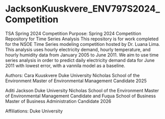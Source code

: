 # JacksonKuuskvere_ENV797S2024_Competition
TSA Spring 2024 Competition
Purpose:
Spring 2024 Competition Repository for Time Series Analysis
This repository is for work completed for the NSOE Time Series modeling competition hosted by Dr. Luana Lima. This analysis uses hourly electricity demand, hourly temperature, and hourly humidity data from January 2005 to June 2011. We aim to use time series analysis in order to predict daily electricity demand data for June 2011 with lowest error, with a vannila model as a baseline. 

Authors:
Cara Kuuskvere
Duke University Nicholas School of the Environment Master of Environmental Management Candidate 2025

Aditi Jackson
Duke University Nicholas School of the Environment Master of Environmental Management Candidate and Fuqua School of Business Master of Business Administration Candidate 2026

Affiliations:
Duke University 

